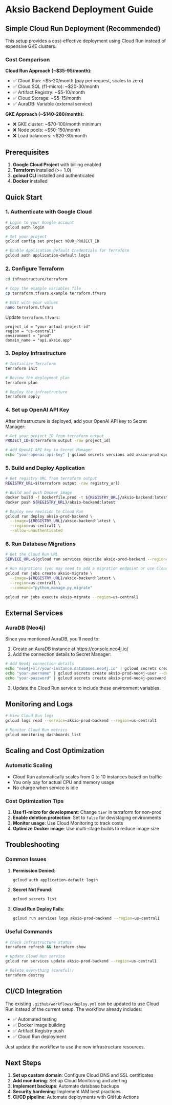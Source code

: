 # Aksio Backend Deployment Guide

## Simple Cloud Run Deployment (Recommended)

This setup provides a cost-effective deployment using Cloud Run instead of expensive GKE clusters.

### Cost Comparison

**Cloud Run Approach (~$35-95/month):**
- ✅ Cloud Run: ~$5-20/month (pay per request, scales to zero)
- ✅ Cloud SQL (f1-micro): ~$20-30/month
- ✅ Artifact Registry: ~$5-10/month
- ✅ Cloud Storage: ~$5-15/month
- ✅ AuraDB: Variable (external service)

**GKE Approach (~$140-280/month):**
- ❌ GKE cluster: ~$70-100/month minimum
- ❌ Node pools: ~$50-150/month
- ❌ Load balancers: ~$20-30/month

## Prerequisites

1. **Google Cloud Project** with billing enabled
2. **Terraform** installed (>= 1.0)
3. **gcloud CLI** installed and authenticated
4. **Docker** installed

## Quick Start

### 1. Authenticate with Google Cloud

```bash
# Login to your Google account
gcloud auth login

# Set your project
gcloud config set project YOUR_PROJECT_ID

# Enable Application Default Credentials for Terraform
gcloud auth application-default login
```

### 2. Configure Terraform

```bash
cd infrastructure/terraform

# Copy the example variables file
cp terraform.tfvars.example terraform.tfvars

# Edit with your values
nano terraform.tfvars
```

Update `terraform.tfvars`:
```hcl
project_id = "your-actual-project-id"
region = "us-central1"
environment = "prod"
domain_name = "api.aksio.app"
```

### 3. Deploy Infrastructure

```bash
# Initialize Terraform
terraform init

# Review the deployment plan
terraform plan

# Deploy the infrastructure
terraform apply
```

### 4. Set up OpenAI API Key

After infrastructure is deployed, add your OpenAI API key to Secret Manager:

```bash
# Get your project ID from terraform output
PROJECT_ID=$(terraform output -raw project_id)

# Add OpenAI API key to Secret Manager
echo "your-openai-api-key" | gcloud secrets versions add aksio-prod-openai-key --data-file=-
```

### 5. Build and Deploy Application

```bash
# Get registry URL from terraform output
REGISTRY_URL=$(terraform output -raw registry_url)

# Build and push Docker image
docker build -f Dockerfile.prod -t ${REGISTRY_URL}/aksio-backend:latest .
docker push ${REGISTRY_URL}/aksio-backend:latest

# Deploy new revision to Cloud Run
gcloud run deploy aksio-prod-backend \
  --image=${REGISTRY_URL}/aksio-backend:latest \
  --region=us-central1 \
  --allow-unauthenticated
```

### 6. Run Database Migrations

```bash
# Get the Cloud Run URL
SERVICE_URL=$(gcloud run services describe aksio-prod-backend --region=us-central1 --format="value(status.url)")

# Run migrations (you may need to add a migration endpoint or use Cloud Run jobs)
gcloud run jobs create aksio-migrate \
  --image=${REGISTRY_URL}/aksio-backend:latest \
  --region=us-central1 \
  --command="python,manage.py,migrate"

gcloud run jobs execute aksio-migrate --region=us-central1
```

## External Services

### AuraDB (Neo4j)

Since you mentioned AuraDB, you'll need to:

1. Create an AuraDB instance at https://console.neo4j.io/
2. Add the connection details to Secret Manager:

```bash
# Add Neo4j connection details
echo "neo4j+s://your-instance.databases.neo4j.io" | gcloud secrets create aksio-prod-neo4j-uri --data-file=-
echo "your-username" | gcloud secrets create aksio-prod-neo4j-user --data-file=-
echo "your-password" | gcloud secrets create aksio-prod-neo4j-password --data-file=-
```

3. Update the Cloud Run service to include these environment variables.

## Monitoring and Logs

```bash
# View Cloud Run logs
gcloud logs read --service=aksio-prod-backend --region=us-central1

# Monitor Cloud Run metrics
gcloud monitoring dashboards list
```

## Scaling and Cost Optimization

### Automatic Scaling
- Cloud Run automatically scales from 0 to 10 instances based on traffic
- You only pay for actual CPU and memory usage
- No charge when service is idle

### Cost Optimization Tips
1. **Use f1-micro for development**: Change `tier` in terraform for non-prod
2. **Enable deletion protection**: Set to `false` for dev/staging environments
3. **Monitor usage**: Use Cloud Monitoring to track costs
4. **Optimize Docker image**: Use multi-stage builds to reduce image size

## Troubleshooting

### Common Issues

1. **Permission Denied**:
   ```bash
   gcloud auth application-default login
   ```

2. **Secret Not Found**:
   ```bash
   gcloud secrets list
   ```

3. **Cloud Run Deploy Fails**:
   ```bash
   gcloud run services logs aksio-prod-backend --region=us-central1
   ```

### Useful Commands

```bash
# Check infrastructure status
terraform refresh && terraform show

# Update Cloud Run service
gcloud run services update aksio-prod-backend --region=us-central1

# Delete everything (careful!)
terraform destroy
```

## CI/CD Integration

The existing `.github/workflows/deploy.yml` can be updated to use Cloud Run instead of the current setup. The workflow already includes:

- ✅ Automated testing
- ✅ Docker image building
- ✅ Artifact Registry push
- ✅ Cloud Run deployment

Just update the workflow to use the new infrastructure resources.

## Next Steps

1. **Set up custom domain**: Configure Cloud DNS and SSL certificates
2. **Add monitoring**: Set up Cloud Monitoring and alerting
3. **Implement backups**: Automate database backups
4. **Security hardening**: Implement IAM best practices
5. **CI/CD pipeline**: Automate deployments with GitHub Actions